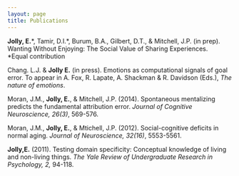 ```yaml
---
layout: page
title: Publications
---
```


**Jolly, E.**\*, Tamir, D.I.\*, Burum, B.A., Gilbert, D.T., & Mitchell, J.P. (in prep). Wanting Without Enjoying: The Social Value of Sharing Experiences.  
\*Equal contribution

Chang. L.J. & **Jolly E.** (in press). Emotions as computational signals of goal error. To appear in A. Fox, R. Lapate, A. Shackman & R. Davidson (Eds.), *The nature of emotions*.

Moran, J.M., **Jolly, E.**, & Mitchell, J.P. (2014). Spontaneous mentalizing predicts the fundamental attribution error. *Journal of Cognitive Neuroscience, 26(3)*, 569-576.

Moran, J.M., **Jolly, E.**, & Mtichell, J.P. (2012). Social-cognitive deficits in normal aging. *Journal of Neuroscience, 32(16)*, 5553-5561.

**Jolly,E.** (2011). Testing domain specificity: Conceptual knowledge of living and non-living things. *The Yale Review of Undergraduate Research in Psychology, 2,* 94-118.